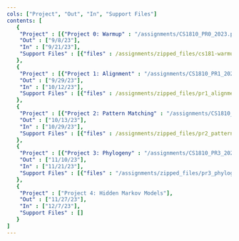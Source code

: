 ```yaml
---
cols: ["Project", "Out", "In", "Support Files"]
contents: [
   {
    "Project" : [{"Project 0: Warmup" : "/assignments/CS1810_PR0_2023.pdf"}],
    "Out" : ["9/8/23"],
    "In" : ["9/21/23"],
    "Support Files" : [{"files" : /assignments/zipped_files/cs181-warmup-2023.zip}]
   },
   {
    "Project" : [{"Project 1: Alignment" : "/assignments/CS1810_PR1_2023.pdf"}],
    "Out" : ["9/29/23"],
    "In" : ["10/12/23"],
    "Support Files" : [{"files" : /assignments/zipped_files/pr1_alignment.zip}]
   },
   {
    "Project" : [{"Project 2: Pattern Matching" : "/assignments/CS1810_PR2_2023.pdf"}],
    "Out" : ["10/13/23"],
    "In" : ["10/29/23"], 
    "Support Files" : [{"files" : /assignments/zipped_files/pr2_pattern_matching.zip}]
   },
   {
    "Project" : [{"Project 3: Phylogeny" : "/assignments/CS1810_PR3_2023.pdf"}],
    "Out" : ["11/10/23"],
    "In" : ["11/21/23"],
    "Support Files" : [{"files" : "/assignments/zipped_files/pr3_phylogeny.zip"}, {"Basic UPGMA" : "/resources/UPGMA.pptx"}, {"Priority Queue UPGMA" : "/resources/UPGMA_PQ.pptx"}]
   },
   {
    "Project" : ["Project 4: Hidden Markov Models"],
    "Out" : ["11/27/23"],
    "In" : ["12/7/23"],
    "Support Files" : []
   }
]
---
```

<!-- the link format: {"Project 1: Alignment": "https://google.com"} -->